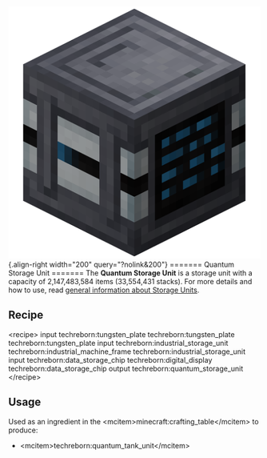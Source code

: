 ![Quantum Storage Unit](/media/mods/techreborn/quantum_storage_unit.png){.align-right width="200" query="?nolink&200"} ======= Quantum Storage Unit ======= The **Quantum Storage Unit** is a storage unit with a capacity of 2,147,483,584 items (33,554,431 stacks). For more details and how to use, read [general information about Storage Units](/blocks/item_storage).

## Recipe

\<recipe\> input techreborn:tungsten_plate techreborn:tungsten_plate techreborn:tungsten_plate input techreborn:industrial_storage_unit techreborn:industrial_machine_frame techreborn:industrial_storage_unit input techreborn:data_storage_chip techreborn:digital_display techreborn:data_storage_chip output techreborn:quantum_storage_unit \</recipe\>

## Usage

Used as an ingredient in the \<mcitem\>minecraft:crafting_table\</mcitem\> to produce:

- \<mcitem\>techreborn:quantum_tank_unit\</mcitem\>
